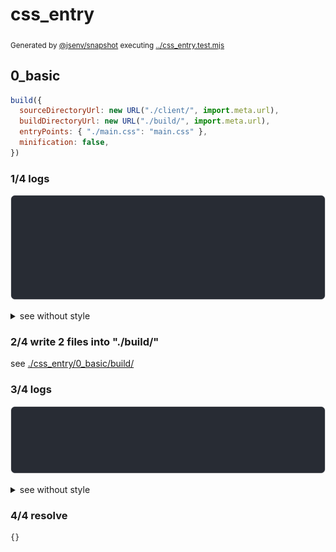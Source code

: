 # css_entry

<sub>
  Generated by <a href="https://github.com/jsenv/core/tree/main/packages/independent/snapshot">@jsenv/snapshot</a> executing <a href="../css_entry.test.mjs">../css_entry.test.mjs</a>
</sub>

## 0_basic

```js
build({
  sourceDirectoryUrl: new URL("./client/", import.meta.url),
  buildDirectoryUrl: new URL("./build/", import.meta.url),
  entryPoints: { "./main.css": "main.css" },
  minification: false,
})
```

### 1/4 logs

![img](css_entry/0_basic/log_group.svg)

<details>
  <summary>see without style</summary>

```console

build "./main.css"
⠋ generate source graph
✔ generate source graph (done in <X> second)
⠋ bundle "css"
✔ bundle "css" (done in <X> second)
⠋ generate build graph
✔ generate build graph (done in <X> second)
⠋ write files in build directory

```

</details>


### 2/4 write 2 files into "./build/"

see [./css_entry/0_basic/build/](./css_entry/0_basic/build/)

### 3/4 logs

![img](css_entry/0_basic/log_group_1.svg)

<details>
  <summary>see without style</summary>

```console
✔ write files in build directory (done in <X> second)
--- build files ---  
- css  : 1 (150 B / 2 %)
- other: 1 (6.8 kB / 98 %)
- total: 2 (7 kB / 100 %)
--------------------
```

</details>


### 4/4 resolve

```js
{}
```